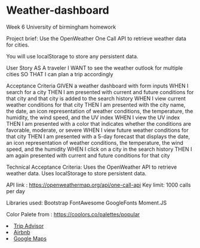 # Weather-dashboard

Week 6 University of birmingham homework

Project brief: Use the OpenWeather One Call API to retrieve weather data for
cities.

You will use localStorage to store any persistent data.

User Story
AS A traveler I WANT to see the weather outlook for multiple cities SO THAT I can plan a trip accordingly

Acceptance Criteria
GIVEN a weather dashboard with form inputs WHEN
I search for a city THEN I am presented with current and future conditions for
that city and that city is added to the search history WHEN I view current
weather conditions for that city THEN I am presented with the city name, the
date, an icon representation of weather conditions, the temperature, the
humidity, the wind speed, and the UV index WHEN I view the UV index THEN I am
presented with a color that indicates whether the conditions are favorable,
moderate, or severe WHEN I view future weather conditions for that city THEN I
am presented with a 5-day forecast that displays the date, an icon
representation of weather conditions, the temperature, the wind speed, and the
humidity WHEN I click on a city in the search history THEN I am again presented
with current and future conditions for that city

Technical Acceptance Criteria:
Uses the OpenWeather API to retrieve weather data.
Uses localStorage to store persistent data.

API link : https://openweathermap.org/api/one-call-api
Key limit: 1000 calls per day


Libraries used:
Bootstrap
FontAwesome
GoogleFonts
Moment.JS

Color Palete from : https://coolors.co/palettes/popular

<li class="nav-item">
              <a class="nav-link" href="https://www.tripadvisor.co.uk/"
                >Trip Advisor</a
              >
            </li>
            <li class="nav-item">
              <a
                class="nav-link"
                href="https://www.airbnb.co.uk/?c=.pi0.pk179260836_12837552276&ghost=true&gclid=CjwKCAjwp7eUBhBeEiwAZbHwkdy98RxdwhuqXUaAZqYQAEa4D7FrzULsaxj9786baW52jgYQkZwiMRoCVOgQAvD_BwE"
                >Airbnb</a
              >
            </li>
            <li class="nav-item">
              <a class="nav-link" href="https://www.google.com/maps"
                >Google Maps</a
              >
            </li>
